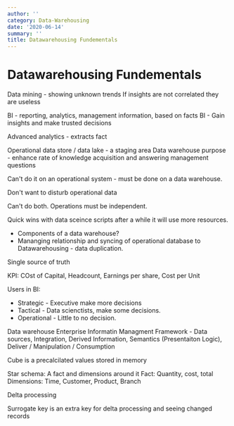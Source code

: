 ```yaml
---
author: ''
category: Data-Warehousing
date: '2020-06-14'
summary: ''
title: Datawarehousing Fundementals
---
```

# Datawarehousing Fundementals

Data mining - showing unknown trends
If insights are not correlated they are useless

BI - reporting, analytics, management information, based on facts
BI - Gain insights and make trusted decisions

Advanced analytics - extracts fact

Operational data store / data lake - a staging area
Data warehouse purpose - enhance rate of knowledge acquisition and answering management questions

Can't do it on an operational system - must be done on a data warehouse.

Don't want to disturb operational data

Can't do both.
Operations must be independent.

Quick wins with data sceince scripts after a while it will use more resources.

* Components of a data warehouse?
* Mananging relationship and syncing of operational database to Datawarehousing - data duplication.

Single source of truth

KPI: COst of Capital, Headcount, Earnings per share, Cost per Unit

Users in BI:

* Strategic - Executive make more decisions
* Tactical - Data scienctists, make some decisions.
* Operational - Little to no decision.

Data warehouse Enterprise Informatin Managment Framework - Data sources, Integration, Derived Information, Semantics (Presentaiton Logic), Deliver / Manipulation / Consumption

Cube is a precalcilated values stored in memory

Star schema: A fact and dimensions around it
Fact: Quantity, cost, total
Dimensions: Time, Customer, Product, Branch

Delta processing

Surrogate key is an extra key for delta processing and seeing changed records
